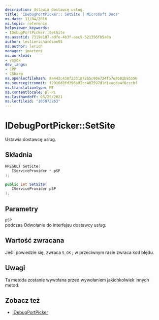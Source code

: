 ```yaml
---
description: Ustawia dostawcę usług.
title: 'IDebugPortPicker:: SetSite | Microsoft Docs'
ms.date: 11/04/2016
ms.topic: reference
helpviewer_keywords:
- IDebugPortPicker::SetSite
ms.assetid: 7319e187-adfe-4b3f-aec9-521356fb5a8a
author: leslierichardson95
ms.author: lerich
manager: jmartens
ms.workload:
- vssdk
dev_langs:
- CPP
- CSharp
ms.openlocfilehash: 8a442c438f233187265c90e724f57e8681b95556
ms.sourcegitcommit: f2916d8fd296b92cc402597d1d1eecda4f6cccbf
ms.translationtype: MT
ms.contentlocale: pl-PL
ms.lasthandoff: 03/25/2021
ms.locfileid: "105072263"
---
```

# <a name="idebugportpickersetsite"></a>IDebugPortPicker::SetSite
Ustawia dostawcę usług.

## <a name="syntax"></a>Składnia

```cpp
HRESULT SetSite(
   IServiceProvider * pSP
);
```

```csharp
public int SetSite(
   IServiceProvider pSP
);
```

## <a name="parameters"></a>Parametry
`pSP`\
podczas Odwołanie do interfejsu dostawcy usług.

## <a name="return-value"></a>Wartość zwracana
 Jeśli powiedzie się, zwraca `S_OK` ; w przeciwnym razie zwraca kod błędu.

## <a name="remarks"></a>Uwagi
 Ta metoda zostanie wywołana przed wywołaniem jakichkolwiek innych metod.

## <a name="see-also"></a>Zobacz też
- [IDebugPortPicker](../../../extensibility/debugger/reference/idebugportpicker.md)
